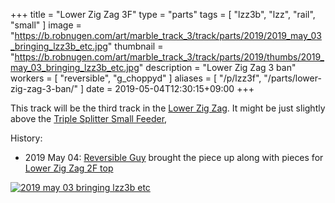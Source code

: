 +++
title = "Lower Zig Zag 3F"
type = "parts"
tags = [ "lzz3b", "lzz", "rail", "small" ]
image = "https://b.robnugen.com/art/marble_track_3/track/parts/2019/2019_may_03_bringing_lzz3b_etc.jpg"
thumbnail = "https://b.robnugen.com/art/marble_track_3/track/parts/2019/thumbs/2019_may_03_bringing_lzz3b_etc.jpg"
description = "Lower Zig Zag 3 ban"
workers = [
    "reversible",
    "g_choppyd"
]
aliases = [
    "/p/lzz3f",
    "/parts/lower-zig-zag-3-ban/"
]
date = 2019-05-04T12:30:15+09:00
+++

This track will be the third track in the [Lower Zig Zag](/parts/lower_zig_zag/).  It
might be just slightly above the
[Triple Splitter Small Feeder](/parts/triple-splitter-small-feeder/),

History:

* 2019 May 04: [Reversible Guy](/workers/reversible/) brought the piece up along with
pieces for [Lower Zig Zag 2F top](/parts/lower-zig-zag-2-ban-top/)

[![2019 may 03 bringing lzz3b etc](//b.robnugen.com/art/marble_track_3/track/parts/2019/thumbs/2019_may_03_bringing_lzz3b_etc.jpg)](//b.robnugen.com/art/marble_track_3/track/parts/2019/2019_may_03_bringing_lzz3b_etc.jpg)
